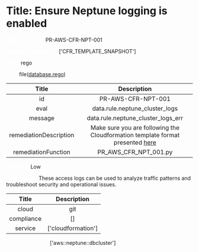 



# Title: Ensure Neptune logging is enabled


***<font color="white">Master Test Id:</font>*** PR-AWS-CFR-NPT-001

***<font color="white">Master Snapshot Id:</font>*** ['CFR_TEMPLATE_SNAPSHOT']

***<font color="white">type:</font>*** rego

***<font color="white">rule:</font>*** file([database.rego])  
  
  
  
  

|Title|Description|
| :---: | :---: |
|id|PR-AWS-CFR-NPT-001|
|eval|data.rule.neptune_cluster_logs|
|message|data.rule.neptune_cluster_logs_err|
|remediationDescription|Make sure you are following the Cloudformation template format presented <a href='https://docs.aws.amazon.com/AWSCloudFormation/latest/UserGuide/aws-resource-neptune-dbcluster.html#cfn-neptune-dbcluster-enablecloudwatchlogsexports' target='_blank'>here</a>|
|remediationFunction|PR_AWS_CFR_NPT_001.py|


***<font color="white">Severity:</font>*** Low

***<font color="white">Description:</font>*** These access logs can be used to analyze traffic patterns and troubleshoot security and operational issues.  
  
  

|Title|Description|
| :---: | :---: |
|cloud|git|
|compliance|[]|
|service|['cloudformation']|


***<font color="white">Resource Types:</font>*** ['aws::neptune::dbcluster']


[database.rego]: https://github.com/prancer-io/prancer-compliance-test/tree/master/aws/iac/database.rego

